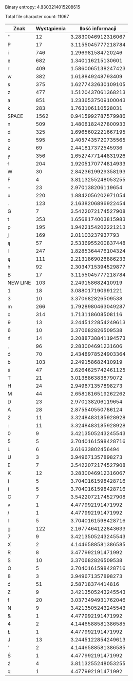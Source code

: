 Binary entropy: 4.8303214015208615

Total file character count: 11067

| Znak | Wystąpienia | Ilość informacji |
| --- | --- | --- |
| " | 12 | 3.2830046912316067 |
| P | 17 | 3.1155045777218784 |
| i | 746 | 1.296981584720246 |
| e | 682 | 1.340116215130601 |
| r | 409 | 1.5860065138247423 |
| w | 382 | 1.618849248793409 |
| s | 375 | 1.6277432630109105 |
| z | 477 | 1.5120437061368213 |
| a | 851 | 1.2336537509100043 |
| k | 283 | 1.763106110528031 |
| SPACE | 1562 | 0.9415992787579986 |
| n | 509 | 1.4808182427800933 |
| d | 325 | 1.6965602221667195 |
| o | 595 | 1.4057435720735565 |
| ż | 69 | 2.441817372545936 |
| y | 356 | 1.6527477144831926 |
| ł | 204 | 1.9205170774814933 |
| W | 30 | 2.8423619929358193 |
| F | 4 | 3.8113255248053255 |
| - | 23 | 2.970138206119654 |
| u | 220 | 1.8842056202971054 |
| . | 123 | 2.1638206896922454 |
| G | 7 | 3.5422072174527908 |
| t | 353 | 1.6568174003815983 |
| p | 195 | 1.9422154202221213 |
| j | 169 | 2.01103237937793 |
| ą | 57 | 2.5336955200837448 |
| l | 247 | 1.8285364476104324 |
| ę | 111 | 2.2131869026886233 |
| h | 92 | 2.3034715394529877 |
| B | 17 | 3.1155045777218784 |
| NEW LINE | 103 | 2.249158682410919 |
| 1 | 18 | 3.088017190991221 |
| 3 | 10 | 3.370682826509538 |
| m | 266 | 1.7928980463049287 |
| c | 314 | 1.713118608508116 |
| 9 | 13 | 3.2445122854249613 |
| 6 | 10 | 3.370682826509538 |
| ń | 14 | 3.2088738841194573 |
| , | 96 | 2.283004691231606 |
| ó | 70 | 2.4348978524903364 |
| b | 103 | 2.249158682410919 |
| ś | 47 | 2.6264625742461125 |
| T | 21 | 3.013886383879072 |
| H | 24 | 2.949671357898273 |
| M | 44 | 2.6581816519262262 |
| D | 23 | 2.970138206119654 |
| A | 28 | 2.875540550786124 |
| 2 | 11 | 3.3248483185928928 |
| : | 11 | 3.3248483185928928 |
| 0 | 9 | 3.4213505243245543 |
| 5 | 5 | 3.7040161598428716 |
| L | 6 | 3.61633802456494 |
| U | 3 | 3.949671357898273 |
| E | 7 | 3.5422072174527908 |
| K | 12 | 3.2830046912316067 |
| ( | 5 | 3.7040161598428716 |
| ) | 5 | 3.7040161598428716 |
| C | 7 | 3.5422072174527908 |
| v | 1 | 4.477992191471992 |
| / | 1 | 4.477992191471992 |
| I | 5 | 3.7040161598428716 |
| g | 122 | 2.1677464122843633 |
| 7 | 9 | 3.4213505243245543 |
| X | 2 | 4.1446588581386585 |
| R | 8 | 3.477992191471992 |
| S | 10 | 3.370682826509538 |
| O | 5 | 3.7040161598428716 |
| 8 | 3 | 3.949671357898273 |
| ć | 51 | 2.58718374414816 |
| Z | 9 | 3.4213505243245543 |
| f | 20 | 3.0373494931762046 |
| N | 9 | 3.4213505243245543 |
| & | 1 | 4.477992191471992 |
| 4 | 2 | 4.1446588581386585 |
| Ł | 1 | 4.477992191471992 |
| J | 13 | 3.2445122854249613 |
| ' | 2 | 4.1446588581386585 |
| Ś | 1 | 4.477992191471992 |
| ź | 4 | 3.8113255248053255 |
| q | 1 | 4.477992191471992 |
